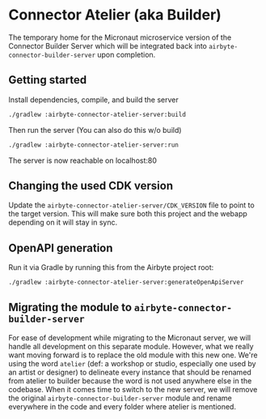 # Connector Atelier (aka Builder)

The temporary home for the Micronaut microservice version of the Connector Builder Server which will
be integrated back into `airbyte-connector-builder-server` upon completion.

## Getting started

Install dependencies, compile, and build the server
```bash
./gradlew :airbyte-connector-atelier-server:build
```

Then run the server (You can also do this w/o build)
```bash
./gradlew :airbyte-connector-atelier-server:run
```

The server is now reachable on localhost:80

## Changing the used CDK version

Update the `airbyte-connector-atelier-server/CDK_VERSION` file to point to the target version.
This will make sure both this project and the webapp depending on it will stay in sync.

## OpenAPI generation

Run it via Gradle by running this from the Airbyte project root:
```bash
./gradlew :airbyte-connector-atelier-server:generateOpenApiServer
```

## Migrating the module to `airbyte-connector-builder-server`

For ease of development while migrating to the Micronaut server, we will handle all development on this
separate module. However, what we really want moving forward is to replace the old module with this new
one. We're using the word `atelier` (def: a workshop or studio, especially one used by an artist or designer)
to delineate every instance that should be renamed from atelier to builder because the word is not used
anywhere else in the codebase. When it comes time to switch to the new server, we will remove the original
`airbyte-connector-builder-server` module and rename everywhere in the code and every folder where atelier is
mentioned.